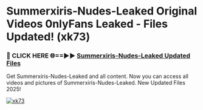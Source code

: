 # Summerxiris-Nudes-Leaked Original Videos 0nlyFans Leaked - Files Updated! (xk73)

<h3>🔴 CLICK HERE 🌐==►► <a href="https://tinyurl.com/4mcuefdz" rel="nofollow">Summerxiris-Nudes-Leaked Updated Files</a></h3>

Get Summerxiris-Nudes-Leaked and all content. Now you can access all videos and pictures of Summerxiris-Nudes-Leaked. New Updated Files 2025!

[![xk73](https://i.imgur.com/StAQSOY.gif)](https://tinyurl.com/4mcuefdz)
